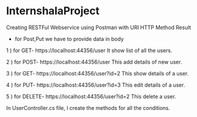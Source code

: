 # InternshalaProject

Creating RESTFul Webservice using Postman
with 	URI 	HTTP Method	Result

*  for Post,Put we have to provide data in body

1 )    for GET-  https://localhost:44356/user          It show list of all the users.

2 )	   for POST-  https://localhost:44356/user         This add details of new user.

3 )	   for GET- https://localhost:44356/user?id=2      This  show details of a user.

4 )	   for PUT-  https://localhost:44356/user?id=3      This  edit details of a user.

5 )	   for DELETE- https://localhost:44356/user?id=2	 This delete a user.

In UserController.cs file, I create the methods for all the conditions.
